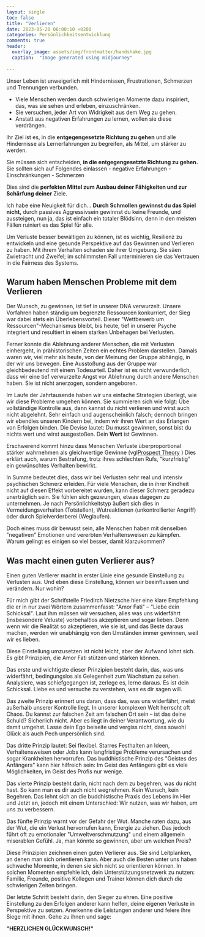 ```yaml
---
layout: single
toc: false
title: "Verlieren"
date: 2023-05-20 06:00:10 +0200
categories: Persönlichkeitsentwicklung
comments: true
header:
  overlay_image: assets/img/frontmatter/handshake.jpg
  caption:  "Image generated using midjourney"
  
---
```


Unser Leben ist unweigerlich mit Hindernissen, Frustrationen, Schmerzen und Trennungen verbunden. 

- Viele Menschen werden durch  schwierigen Momente dazu inspiriert, das, was sie sehen und erleben, einzuschränken.
- Sie versuchen, jeder Art von Widrigkeit aus dem Weg zu gehen.
- Anstatt aus negativen Erfahrungen zu lernen, wollen sie diese verdrängen.

Ihr Ziel ist es, in die **entgegengesetzte Richtung zu gehen** und alle Hindernisse als Lernerfahrungen zu begreifen, als Mittel, um stärker zu werden. 

Sie müssen sich entscheiden, **in die entgegengesetzte Richtung zu gehen.** Sie sollten sich auf Folgendes einlassen
    - negative Erfahrungen
    - Einschränkungen
    - Schmerzen
    
Dies sind die **perfekten Mittel zum Ausbau deiner Fähigkeiten und zur Schärfung deiner** Ziele.

Ich habe eine Neuigkeit für dich... **Durch Schmollen gewinnst du das Spiel nicht,** durch passives Aggressivsein gewinnst du keine Freunde, und aussteigen, nun ja, das ist einfach ein totaler Blödsinn, denn in den meisten Fällen ruiniert es das Spiel für alle.

Um Verluste besser bewältigen zu können, ist es wichtig, Resilienz zu entwickeln und eine gesunde Perspektive auf das Gewinnen und Verlieren zu haben. Mit ihrem Verhalten schaden sie ihrer Umgebung. Sie säen Zwietracht und Zweifel; im schlimmsten Fall unterminieren sie das Vertrauen in die Fairness des Systems.


## Warum haben Menschen Probleme mit dem Verlieren

Der Wunsch, zu gewinnen, ist tief in unserer DNA verwurzelt. Unsere Vorfahren haben ständig um begrenzte Ressourcen konkurriert, der Sieg war dabei stets ein Überlebensvorteil. Dieser "Wettbewerb um Ressourcen"-Mechanismus bleibt, bis heute, tief in unserer Psyche integriert  und resultiert in einem starken Unbehagen bei Verlusten.

Ferner konnte die Ablehnung anderer Menschen, die mit Verlusten einhergeht, in prähistorischen Zeiten ein echtes Problem darstellen. Damals waren wir, viel mehr als heute,  von der Meinung der Gruppe abhängig, in der wir uns bewegen. Eine Ausstoßung aus der Gruppe war gleichbedeutend mit einem Todesurteil. Daher ist es nicht verwunderlich, dass wir eine tief verwurzelte Angst vor Ablehnung durch andere Menschen haben. Sie ist nicht anerzogen, sondern angeboren.

Im Laufe der Jahrtausende haben wir uns einfache Strategien überlegt, wie wir diese Probleme umgehen können. Sie summieren sich wie folgt: Übe vollständige Kontrolle aus, dann kannst du nicht verlieren und wirst auch nicht abgelehnt. Sehr einfach und augenscheinlich falsch; dennoch bringen wir ebendies unseren Kindern bei, indem wir ihren Wert an das Erlangen von Erfolgen binden. Die Devise lautet: Du musst gewinnen, sonst bist du nichts wert und wirst ausgestoßen. Dein **Wert** ist Gewinnen.

Erschwerend kommt hinzu dass Menschen Verluste überproportional stärker wahrnehmen als gleichwertige Gewinne (vgl[Prospect Theory](https://www.uibk.ac.at/ibf/blog-wirtschaft-und-verantwortung/posts/empfindet-man-verluste-staerker-als-gewinne.html) ) Dies erklärt auch, warum Bestrafung, trotz ihres schlechten Rufs, "kurzfristig" ein gewünschtes Verhalten bewirkt.

In Summe bedeutet dies, dass wir bei Verlusten sehr real und intensiv psychischen Schmerz erleiden. Für viele Menschen, die in ihrer Kindheit nicht auf diesen Effekt vorbereitet wurden, kann dieser Schmerz geradezu unerträglich sein. Sie fühlen sich gezwungen, etwas dagegen zu unternehmen. Je nach Persönlichkeitstyp äußert sich dies in Vermeidungsverhalten (Totstellen), Wutreaktionen (unkontrollierter Angriff) oder durch Spielverderberei (Weglaufen).

Doch eines muss dir bewusst sein, alle Menschen haben mit denselben "negativen" Emotionen und vererbten Verhaltensweisen zu kämpfen. Warum gelingt es einigen so viel besser, damit klarzukommen?

## Was macht einen guten Verlierer aus?

Einen guten Verlierer macht in erster Linie eine gesunde Einstellung zu Verlusten aus. Und eben diese Einstellung, können wir beeinflussen und verändern. Nur wohin?

Für mich gibt der Schrifstelle Friedirch Nietzsche hier eine klare Empfehlung die er in nur zwei Wörtern zusammenfasst: "Amor Fati" – "Liebe dein Schicksal". Laut ihm müssen wir versuchen, alles was uns widerfährt (insbesondere Veluste) vorbehaltlos akzeptieren und sogar lieben. Denn wenn wir die Realität so akzeptieren, wie sie ist, und das Beste daraus machen, werden wir unabhängig von den Umständen immer gewinnen, weil wir es lieben.

Diese Einstellung umzusetzen ist nicht leicht, aber der Aufwand lohnt sich. Es gibt Prinzipien, die Amor Fati stützen und stärken können.

Das erste und wichtigste dieser Prinzipien besteht darin, das, was uns widerfährt, bedingungslos als Gelegenheit zum Wachstum zu sehen. Analysiere, was schiefgegangen ist, zerlege es, lerne daraus. Es ist dein Schicksal. Liebe es und versuche zu verstehen, was es dir sagen will.

Das zweite Prinzip erinnert uns daran, dass das, was uns widerfährt, meist außerhalb unserer Kontrolle liegt. In unserer komplexen Welt herrscht oft Chaos. Du kannst zur falschen Zeit am falschen Ort sein – ist das deine Schuld? Sicherlich nicht. Aber es liegt in deiner Verantwortung, wie du damit umgehst. Lasse dein Ego beiseite und vergiss nicht, dass sowohl Glück als auch Pech unpersönlich sind.

Das dritte Prinzip lautet: Sei flexibel. Starres Festhalten an Ideen, Verhaltensweisen oder Jobs kann langfristige Probleme verursachen und sogar Krankheiten hervorrufen. Das buddhistische Prinzip des "Geistes des Anfängers" kann hier hilfreich sein: Im Geist des Anfängers gibt es viele Möglichkeiten, im Geist des Profis nur wenige.

Das vierte Prinzip besteht darin, nicht nach dem zu begehren, was du nicht hast. So kann man es dir auch nicht wegnehmen. Kein Wunsch, kein Begehren. Das lehnt sich an die buddhistische Praxis des Lebens im Hier und Jetzt an, jedoch mit einem Unterschied: Wir nutzen, was wir haben, um uns zu verbessern.

Das fünfte Prinzip warnt vor der Gefahr der Wut. Manche raten dazu, aus der Wut, die ein Verlust hervorrufen kann, Energie zu ziehen. Das jedoch führt oft zu emotionaler "Umweltverschmutzung" und einem allgemein miserablen Gefühl. Ja, man könnte so gewinnen, aber um welchen Preis?

Diese Prinzipien zeichnen einen guten Verlierer aus. Sie sind Leitplanken, an denen man sich orientieren kann. Aber auch die Besten unter uns haben schwache Momente, in denen sie sich nicht so orientieren können. In solchen Momenten empfehle ich, dein Unterstützungsnetzwerk zu nutzen: Familie, Freunde, positive Kollegen und Trainer können dich durch die schwierigen Zeiten bringen.

Der letzte Schritt besteht darin, den Sieger zu ehren. Eine positive Einstellung zu den Erfolgen anderer kann helfen, deine eigenen Verluste in Perspektive zu setzen. Anerkenne die Leistungen anderer und feiere ihre Siege mit ihnen. Gehe zu ihnen und sage: 

**"HERZLICHEN GLÜCKWUNSCH!"**